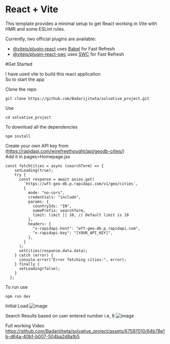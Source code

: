 # React + Vite

This template provides a minimal setup to get React working in Vite with HMR and some ESLint rules.

Currently, two official plugins are available:

- [@vitejs/plugin-react](https://github.com/vitejs/vite-plugin-react/blob/main/packages/plugin-react/README.md) uses [Babel](https://babeljs.io/) for Fast Refresh
- [@vitejs/plugin-react-swc](https://github.com/vitejs/vite-plugin-react-swc) uses [SWC](https://swc.rs/) for Fast Refresh


#Get Started

I have used vite to build this react application<br>
So to start the app<br>

Clone the repo <br>
```
git clone https://github.com/Badarijitwta/solvative_project.git
```
Use <br>
```
cd solvative_project 
```

To download all the dependencies <br>
```
npm install 
```
Create your own API key from (https://rapidapi.com/wirefreethought/api/geodb-cities/) <br>
Add it in pages>Homepage.jsx
```
const fetchCities = async (searchTerm) => {
    setLoading(true);
    try {
      const response = await axios.get(
        `https://wft-geo-db.p.rapidapi.com/v1/geo/cities`,
        {
          mode: "no-cors",
          credentials: "include",
          params: {
            countryIds: "IN",
            namePrefix: searchTerm,
            limit: limit || 10, // Default limit is 10
          },
          headers: {
            "x-rapidapi-host": "wft-geo-db.p.rapidapi.com",
            "x-rapidapi-key": "[YOUR_API_KEY]",
          },
        }
      );
      setCities(response.data.data);
    } catch (error) {
      console.error("Error fetching cities:", error);
    } finally {
      setLoading(false);
    }
  };
```

To run use <br>
```
npm run dev
```
Initial Load
![image](https://github.com/Badarijitwta/solvative_project/assets/67597010/bc84132a-f22e-458b-bef4-f80375b65632) <br/>

Search Results based  on user entered number i.e, 8
![image](https://github.com/Badarijitwta/solvative_project/assets/67597010/672ea5bb-a34d-49e4-a91e-b6032877d753)

Full working Video
https://github.com/Badarijitwta/solvative_project/assets/67597010/64b78e1b-d64a-40b1-b007-504ba2d8a1b5




